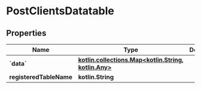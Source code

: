 
# PostClientsDatatable

## Properties
| Name | Type | Description | Notes |
| ------------ | ------------- | ------------- | ------------- |
| **&#x60;data&#x60;** | [**kotlin.collections.Map&lt;kotlin.String, kotlin.Any&gt;**](kotlin.Any.md) |  |  [optional] |
| **registeredTableName** | **kotlin.String** |  |  [optional] |



